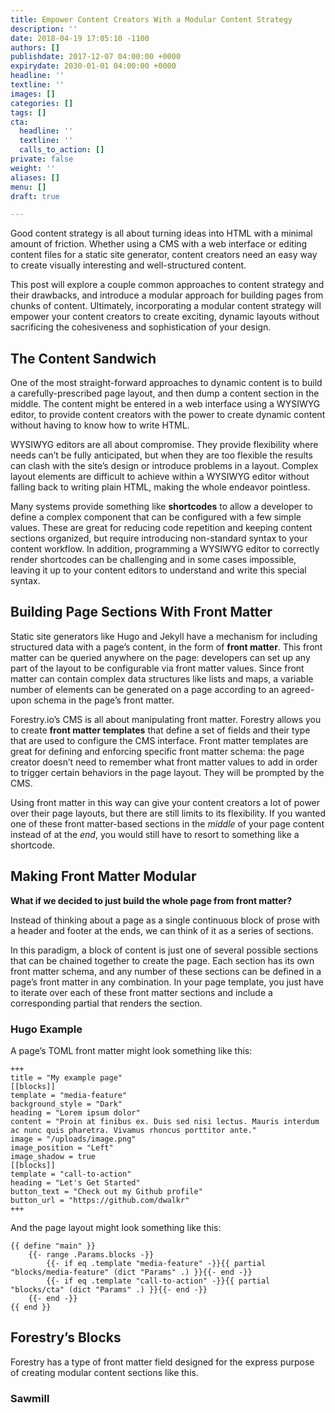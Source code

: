 ```yaml
---
title: Empower Content Creators With a Modular Content Strategy
description: ''
date: 2018-04-19 17:05:10 -1100
authors: []
publishdate: 2017-12-07 04:00:00 +0000
expirydate: 2030-01-01 04:00:00 +0000
headline: ''
textline: ''
images: []
categories: []
tags: []
cta:
  headline: ''
  textline: ''
  calls_to_action: []
private: false
weight: ''
aliases: []
menu: []
draft: true

---
```

Good content strategy is all about turning ideas into HTML with a minimal amount of friction. Whether using a CMS with a web interface or editing content files for a static site generator, content creators need an easy way to create visually interesting and well-structured content.

This post will explore a couple common approaches to content strategy and their drawbacks, and introduce a modular approach for building pages from chunks of content. Ultimately, incorporating a modular content strategy will empower your content creators to create exciting, dynamic layouts without sacrificing the cohesiveness and sophistication of your design.

## The Content Sandwich

One of the most straight-forward approaches to dynamic content is to build a carefully-prescribed page layout, and then dump a content section in the middle. The content might be entered in a web interface using a WYSIWYG editor, to provide content creators with the power to create dynamic content without having to know how to write HTML.

WYSIWYG editors are all about compromise. They provide flexibility where needs can’t be fully anticipated, but when they are too flexible the results can clash with the site’s design or introduce problems in a layout. Complex layout elements are difficult to achieve within a WYSIWYG editor without falling back to writing plain HTML, making the whole endeavor pointless.

Many systems provide something like **shortcodes** to allow a developer to define a complex component that can be configured with a few simple values. These are great for reducing code repetition and keeping content sections organized, but require introducing non-standard syntax to your content workflow. In addition, programming a WYSIWYG editor to correctly render shortcodes can be challenging and in some cases impossible, leaving it up to your content editors to understand and write this special syntax.
 

## Building Page Sections With Front Matter

Static site generators like Hugo and Jekyll have a mechanism for including structured data with a page’s content, in the form of **front matter**. This front matter can be queried anywhere on the page: developers can set up any part of the layout to be configurable via front matter values. Since front matter can contain complex data structures like lists and maps, a variable number of elements can be generated on a page according to an agreed-upon schema in the page’s front matter.

Forestry.io’s CMS is all about manipulating front matter. Forestry allows you to create **front matter templates** that define a set of fields and their type that are used to configure the CMS interface. Front matter templates are great for defining and enforcing specific front matter schema: the page creator doesn’t need to remember what front matter values to add in order to trigger certain behaviors in the page layout. They will be prompted by the CMS.

Using front matter in this way can give your content creators a lot of power over their page layouts, but there are still limits to its flexibility. If you wanted one of these front matter-based sections in the *middle* of your page content instead of at the *end*, you would still have to resort to something like a shortcode.

## Making Front Matter Modular

**What if we decided to just build the whole page from front matter?**

Instead of thinking about a page as a single continuous block of prose with a header and footer at the ends, we can think of it as a series of sections. 

In this paradigm, a block of content is just one of several possible sections that can be chained together to create the page. Each section has its own front matter schema, and any number of these sections can be defined in a page’s front matter in any combination. In your page template, you just have to iterate over each of these front matter sections and include a corresponding partial that renders the section.

### Hugo Example

A page’s TOML front matter might look something like this:


    +++
    title = "My example page"
    [[blocks]]
    template = "media-feature"
    background_style = "Dark"
    heading = "Lorem ipsum dolor"
    content = "Proin at finibus ex. Duis sed nisi lectus. Mauris interdum ac nunc quis pharetra. Vivamus rhoncus porttitor ante."
    image = "/uploads/image.png"
    image_position = "Left"
    image_shadow = true
    [[blocks]]
    template = "call-to-action"
    heading = "Let's Get Started"
    button_text = "Check out my Github profile"
    button_url = "https://github.com/dwalkr"
    +++

And the page layout might look something like this:


    {{ define "main" }}
        {{- range .Params.blocks -}}
            {{- if eq .template "media-feature" -}}{{ partial "blocks/media-feature" (dict "Params" .) }}{{- end -}}
            {{- if eq .template "call-to-action" -}}{{ partial "blocks/cta" (dict "Params" .) }}{{- end -}}
        {{- end -}}
    {{ end }}


## Forestry’s Blocks

Forestry has a type of front matter field designed for the express purpose of creating modular content sections like this.

### Sawmill


